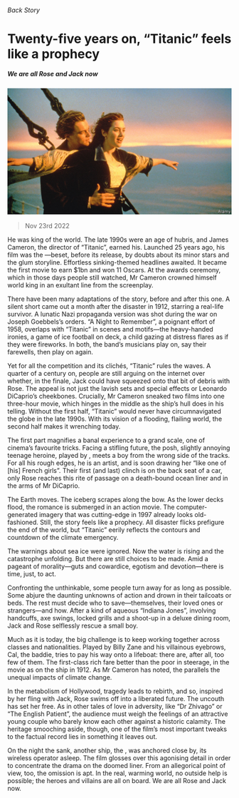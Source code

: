 ###### Back Story

# Twenty-five years on, “Titanic” feels like a prophecy 

##### We are all Rose and Jack now 

![image](images/20221126_CUP006.jpg) 

> Nov 23rd 2022 

He was king of the world. The late 1990s were an age of hubris, and James Cameron, the director of “Titanic”, earned his. Launched 25 years ago, his film was the —beset, before its release, by doubts about its minor stars and the glum storyline. Effortless sinking-themed headlines awaited. It became the first movie to earn $1bn and won 11 Oscars. At the awards ceremony, which in those days people still watched, Mr Cameron crowned himself world king in an exultant line from the screenplay.

There have been many adaptations of the  story, before and after this one. A silent short came out a month after the disaster in 1912, starring a real-life survivor. A lunatic Nazi propaganda version was shot during the war on Joseph Goebbels’s orders. “A Night to Remember”, a poignant effort of 1958, overlaps with “Titanic” in scenes and motifs—the heavy-handed ironies, a game of ice football on deck, a child gazing at distress flares as if they were fireworks. In both, the band’s musicians play on, say their farewells, then play on again. 

Yet for all the competition and its clichés, “Titanic” rules the waves. A quarter of a century on, people are still arguing on the internet over whether, in the finale, Jack could have squeezed onto that bit of debris with Rose. The appeal is not just the lavish sets and special effects or Leonardo DiCaprio’s cheekbones. Crucially, Mr Cameron sneaked two films into one three-hour movie, which hinges in the middle as the ship’s hull does in his telling. Without the first half, “Titanic” would never have circumnavigated the globe in the late 1990s. With its vision of a flooding, flailing world, the second half makes it wrenching today.

The first part magnifies a banal experience to a grand scale, one of cinema’s favourite tricks. Facing a stifling future, the posh, slightly annoying teenage heroine, played by , meets a boy from the wrong side of the tracks. For all his rough edges, he is an artist, and is soon drawing her “like one of [his] French girls”. Their first (and last) clinch is on the back seat of a car, only Rose reaches this rite of passage on a death-bound ocean liner and in the arms of Mr DiCaprio. 

The Earth moves. The iceberg scrapes along the bow. As the lower decks flood, the romance is submerged in an action movie. The computer-generated imagery that was cutting-edge in 1997 already looks old-fashioned. Still, the story feels like a prophecy. All disaster flicks prefigure the end of the world, but “Titanic” eerily reflects the contours and countdown of the climate emergency.

The warnings about sea ice were ignored. Now the water is rising and the catastrophe unfolding. But there are still choices to be made. Amid a pageant of morality—guts and cowardice, egotism and devotion—there is time, just, to act.

Confronting the unthinkable, some people turn away for as long as possible. Some abjure the daunting unknowns of action and drown in their tailcoats or beds. The rest must decide who to save—themselves, their loved ones or strangers—and how. After a kind of aqueous “Indiana Jones”, involving handcuffs, axe swings, locked grills and a shoot-up in a deluxe dining room, Jack and Rose selflessly rescue a small boy. 

Much as it is today, the big challenge is to keep working together across classes and nationalities. Played by Billy Zane and his villainous eyebrows, Cal, the baddie, tries to pay his way onto a lifeboat: there are, after all, too few of them. The first-class rich fare better than the poor in steerage, in the movie as on the ship in 1912. As Mr Cameron has noted, the  parallels the unequal impacts of climate change.

In the metabolism of Hollywood, tragedy leads to rebirth, and so, inspired by her fling with Jack, Rose swims off into a liberated future. The uncouth has set her free. As in other tales of love in adversity, like “Dr Zhivago” or “The English Patient”, the audience must weigh the feelings of an attractive young couple who barely know each other against a historic calamity. The heritage smooching aside, though, one of the film’s most important tweaks to the factual record lies in something it leaves out. 

On the night the  sank, another ship, the , was anchored close by, its wireless operator asleep. The film glosses over this agonising detail in order to concentrate the drama on the doomed liner. From an allegorical point of view, too, the omission is apt. In the real, warming world, no outside help is possible; the heroes and villains are all on board. We are all Rose and Jack now.





